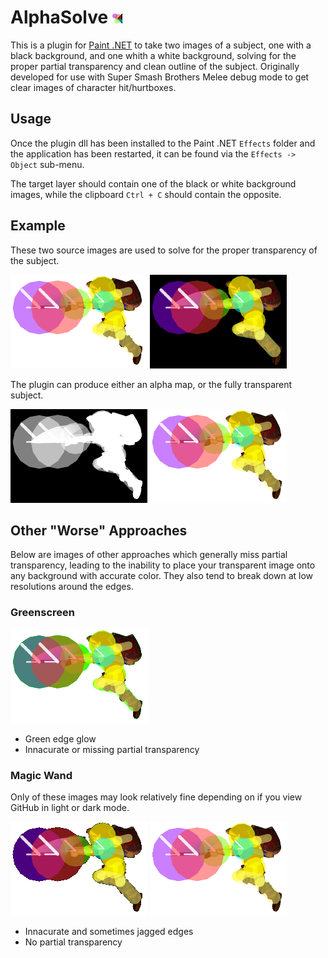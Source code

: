 # AlphaSolve ![Source Black](https://github.com/NeilHarbin0/PdnAlphaSolve/blob/master/AlphaSolve/AlphaSolveIcon.png?raw=true)

This is a plugin for [Paint .NET](getpaint.net) to take two images of a subject, one with a black background, and one whith a white background, solving for the proper partial transparency and clean outline of the subject. Originally developed for use with Super Smash Brothers Melee debug mode to get clear images of character hit/hurtboxes.

## Usage
Once the plugin dll has been installed to the Paint .NET ```Effects``` folder and the application has been restarted, it can be found via the ```Effects -> Object``` sub-menu.

The target layer should contain one of the black or white background images, while the clipboard ```Ctrl + C``` should contain the opposite.

## Example

These two source images are used to solve for the proper transparency of the subject.

![Source Black](https://github.com/NeilHarbin0/PdnAlphaSolve/blob/master/AlphaSolve/Resources/SourceWhite.png?raw=true)
![Source Black](https://github.com/NeilHarbin0/PdnAlphaSolve/blob/master/AlphaSolve/Resources/SourceBlack.png?raw=true)

The plugin can produce either an alpha map, or the fully transparent subject.

![Source Black](https://github.com/NeilHarbin0/PdnAlphaSolve/blob/master/AlphaSolve/Resources/ExampleAlphaMap.png?raw=true)
![Source Black](https://github.com/NeilHarbin0/PdnAlphaSolve/blob/master/AlphaSolve/Resources/ExampleTransparent.png?raw=true)

## Other "Worse" Approaches
Below are images of other approaches which generally miss partial transparency, leading to the inability to place your transparent image onto any background with accurate color. They also tend to break down at low resolutions around the edges.

### Greenscreen

![Source Black](https://github.com/NeilHarbin0/PdnAlphaSolve/blob/master/AlphaSolve/Resources/ExampleGreenscreen.png?raw=true)
- Green edge glow
- Innacurate or missing partial transparency


### Magic Wand

Only of these images may look relatively fine depending on if you view GitHub in light or dark mode.

![Source Black](https://github.com/NeilHarbin0/PdnAlphaSolve/blob/master/AlphaSolve/Resources/ExampleWandBlack.png?raw=true)
![Source Black](https://github.com/NeilHarbin0/PdnAlphaSolve/blob/master/AlphaSolve/Resources/ExampleWandWhite.png?raw=true)

- Innacurate and sometimes jagged edges
- No partial transparency
